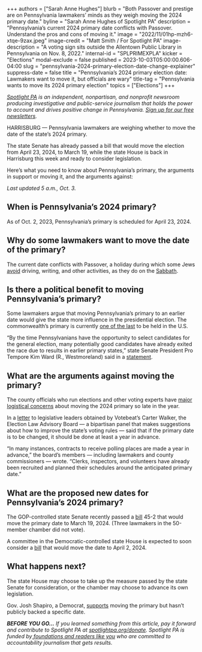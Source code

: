 +++
authors = ["Sarah Anne Hughes"]
blurb = "Both Passover and prestige are on Pennsylvania lawmakers’ minds as they weigh moving the 2024 primary date."
byline = "Sarah Anne Hughes of Spotlight PA"
description = "Pennsylvania’s current 2024 primary date conflicts with Passover. Understand the pros and cons of moving it."
image = "2022/11/01hp-mzh6-xtqe-9zax.jpeg"
image-credit = "Matt Smith / For Spotlight PA"
image-description = "A voting sign sits outside the Allentown Public Library in Pennsylvania on Nov. 8, 2022."
internal-id = "SPLPRIMEXPLA"
kicker = "Elections"
modal-exclude = false
published = 2023-10-03T05:00:00.606-04:00
slug = "pennsylvania-2024-primary-election-date-change-explainer"
suppress-date = false
title = "Pennsylvania’s 2024 primary election date: Lawmakers want to move it, but officials are wary"
title-tag = "Pennsylvania wants to move its 2024 primary election"
topics = ["Elections"]
+++

<a href="https://www.spotlightpa.org/"><em>Spotlight PA</em></a><em> is an independent, nonpartisan, and nonprofit newsroom producing investigative and public-service journalism that holds the power to account and drives positive change in Pennsylvania. </em><a href="https://www.spotlightpa.org/newsletters"><em>Sign up for our free newsletters</em></a><em>.</em>

HARRISBURG — Pennsylvania lawmakers are weighing whether to move the date of the state’s 2024 primary.

The state Senate has already passed a bill that would move the election from April 23, 2024, to March 19, while the state House is back in Harrisburg this week and ready to consider legislation.

Here’s what you need to know about Pennsylvania’s primary, the arguments in support or moving it, and the arguments against:

<em>Last updated 5 a.m., Oct. 3.</em>

<script src="https://www.spotlightpa.org/embed.js" async></script><div data-spl-embed-version="1" data-spl-src="https://www.spotlightpa.org/embeds/newsletter/"></div>

## When is Pennsylvania’s 2024 primary?

As of Oct. 2, 2023, Pennsylvania’s primary is scheduled for April 23, 2024.

## Why do some lawmakers want to move the date of the primary?

The current date conflicts with Passover, a holiday during which some Jews <a href="https://jmoreliving.com/2021/03/24/passover-rules-a-cheat-sheet-of-holiday-practices/">avoid</a> driving, writing, and other activities, as they do on the <a href="https://www.chabad.org/library/article_cdo/aid/95907/jewish/The-Shabbat-Laws.htm">Sabbath</a>.

## Is there a political benefit to moving Pennsylvania’s primary?

Some lawmakers argue that moving Pennsylvania’s primary to an earlier date would give the state more influence in the presidential election. The commonwealth’s primary is currently <a href="https://www.270towin.com/2024-presidential-election-calendar/">one of the last</a> to be held in the U.S.

“By the time Pennsylvanians have the opportunity to select candidates for the general election, many potentially good candidates have already exited the race due to results in earlier primary states,” state Senate President Pro Tempore Kim Ward (R., Westmoreland) said in a <a href="https://www.pasenategop.com/news/senate-president-pro-tempore-kim-ward-on-moving-up-the-pennsylvania-primary-date-for-the-2024-election/">statement</a>.

## What are the arguments against moving the primary?

The county officials who run elections and other voting experts have <a href="https://www.spotlightpa.org/news/2023/08/pennsylvania-presidential-primary-date-2024-passover/">major logistical concerns</a> about moving the 2024 primary so late in the year.

In a <a href="https://twitter.com/ByCarterWalker/status/1707881324063723583/photo/1">letter</a> to legislative leaders obtained by Votebeat’s Carter Walker, the Election Law Advisory Board — a bipartisan panel that makes suggestions about how to improve the state’s voting rules — said that if the primary date is to be changed, it should be done at least a year in advance.

“In many instances, contracts to receive polling places are made a year in advance,” the board’s members — including lawmakers and county commissioners — wrote. “Clerks, inspectors, and volunteers have already been recruited and planned their schedules around the anticipated primary date.”

<script src="https://www.spotlightpa.org/embed.js" async></script><div data-spl-embed-version="1" data-spl-src="https://www.spotlightpa.org/embeds/donate/"></div>

## What are the proposed new dates for Pennsylvania’s 2024 primary?

The GOP-controlled state Senate recently passed a <a href="https://www.legis.state.pa.us/cfdocs/billinfo/billinfo.cfm?syear=2023&amp;sind=0&amp;body=S&amp;type=B&amp;bn=224">bill</a> 45-2 that would move the primary date to March 19, 2024. (Three lawmakers in the 50-member chamber did not vote).

A committee in the Democratic-controlled state House is expected to soon consider a <a href="https://www.legis.state.pa.us/cfdocs/billinfo/billinfo.cfm?syear=2023&amp;sind=0&amp;body=H&amp;type=B&amp;bn=1634">bill</a> that would move the date to April 2, 2024.

## What happens next?

The state House may choose to take up the measure passed by the state Senate for consideration, or the chamber may choose to advance its own legislation.

Gov. Josh Shapiro, a Democrat, <a href="https://www.inquirer.com/politics/election/pa-primary-date-presidential-2024-20230919.html">supports</a> moving the primary but hasn’t publicly backed a specific date.

<strong><em>BEFORE YOU GO…</em></strong><em> If you learned something from this article, pay it forward and contribute to Spotlight PA at </em><a href="http://spotlightpa.org/donate"><em>spotlightpa.org/donate</em></a><em>. Spotlight PA is funded by</em><a href="https://www.spotlightpa.org/support"><em> foundations and readers like you</em></a><em> who are committed to accountability journalism that gets results.</em>

